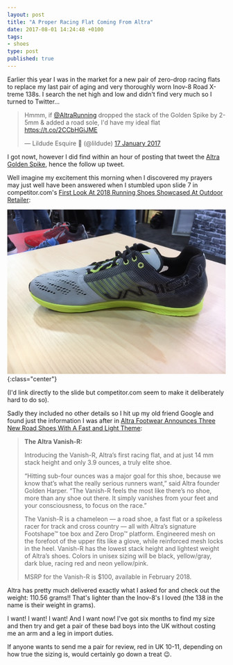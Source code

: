 ```yaml
---
layout: post
title: "A Proper Racing Flat Coming From Altra"
date: 2017-08-01 14:24:48 +0100
tags:
- shoes
type: post
published: true
---
```


Earlier this year I was in the market for a new pair of zero-drop racing flats to replace my last pair of aging and very thoroughly worn Inov-8 Road X-treme 138s. I search the net high and low and didn't find very much so I turned to Twitter...

<blockquote class="twitter-tweet" data-lang="en-gb" data-dnt="true" data-align="center"><p lang="en" dir="ltr">Hmmm, if <a href="https://twitter.com/AltraRunning">@AltraRunning</a> dropped the stack of the Golden Spike by 2-5mm &amp; added a road sole, I&#39;d have   my ideal flat <a href="https://t.co/2CCbHGiJME">https://t.co/2CCbHGiJME</a></p>&mdash; Lildude Esquire 🤘 (@lildude) <a href="https://twitter.com/lildude/status/821270976356904961">17 January 2017</a></blockquote>
<script async src="//platform.twitter.com/widgets.js" charset="utf-8"></script>

I got nowt, however I did find within an hour of posting that tweet the [Altra Golden Spike](https://www.altrarunning.com/men/golden-spike), hence the follow up tweet.

Well imagine my excitement this morning when I discovered my prayers may just well have been answered when I stumbled upon slide 7 in competitor.com's [First Look At 2018 Running Shoes Showcased At Outdoor Retailer](http://running.competitor.com/2017/07/shoes-and-gear/first-look-2018-running-shoes_166686):

![Altra Vanish-R](/img/Altra-Vanish-R.jpg){:class="center"}

(I'd link directly to the slide but competitor.com seem to make it deliberately hard to do so).

Sadly they included no other details so I hit up my old friend Google and found just the information I was after in [Altra Footwear Announces Three New Road Shoes With A Fast and Light Theme](http://www.endurancesportswire.com/altra-footwear-announces-three-new-road-shoes-with-a-fast-and-light-theme/):

> **The Altra Vanish-R:**
>
> Introducing the Vanish-R, Altra’s first racing flat, and at just 14 mm stack height and only 3.9 ounces, a truly elite shoe.
>
> “Hitting sub-four ounces was a major goal for this shoe, because we know that’s what the really serious runners want,” said Altra founder Golden Harper. “The Vanish-R feels the most like there’s no shoe, more than any shoe out there.  It simply vanishes from your feet and your consciousness, to focus on the race.”
>
> The Vanish-R is a chameleon — a road shoe, a fast flat or a spikeless racer for track and cross country — all with Altra’s signature Footshape™ toe box and Zero Drop™ platform. Engineered mesh on the forefoot of the upper fits like a glove, while reinforced mesh locks in the heel.  Vanish-R has the lowest stack height and lightest weight of Altra’s shoes. Colors in unisex sizing will be black, yellow/gray, dark blue, racing red and neon yellow/pink.
>
> MSRP for the Vanish-R is $100, available in February 2018.

Altra has pretty much delivered exactly what I asked for and check out the weight: 110.56 grams!! That's lighter than the Inov-8's I loved (the 138 in the name is their weight in grams).

I want! I want! I want! And I want now! I've got six months to find my size and then try and get a pair of these bad boys into the UK without costing me an arm and a leg in import duties.

If anyone wants to send me a pair for review, red in UK 10-11, depending on how true the sizing is, would certainly go down a treat 😉.
